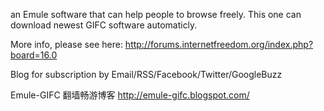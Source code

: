 an Emule software that can help people to browse freely. This one can download newest GIFC software automaticly.

More info, please see here:
http://forums.internetfreedom.org/index.php?board=16.0

Blog for subscription by Email/RSS/Facebook/Twitter/GoogleBuzz

Emule-GIFC 翻墙畅游博客 http://emule-gifc.blogspot.com/